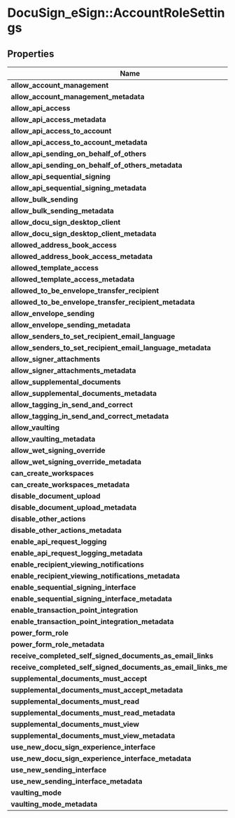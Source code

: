 # DocuSign_eSign::AccountRoleSettings

## Properties
Name | Type | Description | Notes
------------ | ------------- | ------------- | -------------
**allow_account_management** | **String** |  | [optional] 
**allow_account_management_metadata** | [**SettingsMetadata**](SettingsMetadata.md) |  | [optional] 
**allow_api_access** | **String** |  | [optional] 
**allow_api_access_metadata** | [**SettingsMetadata**](SettingsMetadata.md) |  | [optional] 
**allow_api_access_to_account** | **String** |  | [optional] 
**allow_api_access_to_account_metadata** | [**SettingsMetadata**](SettingsMetadata.md) |  | [optional] 
**allow_api_sending_on_behalf_of_others** | **String** |  | [optional] 
**allow_api_sending_on_behalf_of_others_metadata** | [**SettingsMetadata**](SettingsMetadata.md) |  | [optional] 
**allow_api_sequential_signing** | **String** |  | [optional] 
**allow_api_sequential_signing_metadata** | [**SettingsMetadata**](SettingsMetadata.md) |  | [optional] 
**allow_bulk_sending** | **String** |  | [optional] 
**allow_bulk_sending_metadata** | [**SettingsMetadata**](SettingsMetadata.md) |  | [optional] 
**allow_docu_sign_desktop_client** | **String** |  | [optional] 
**allow_docu_sign_desktop_client_metadata** | [**SettingsMetadata**](SettingsMetadata.md) |  | [optional] 
**allowed_address_book_access** | **String** |  | [optional] 
**allowed_address_book_access_metadata** | [**SettingsMetadata**](SettingsMetadata.md) |  | [optional] 
**allowed_template_access** | **String** |  | [optional] 
**allowed_template_access_metadata** | [**SettingsMetadata**](SettingsMetadata.md) |  | [optional] 
**allowed_to_be_envelope_transfer_recipient** | **String** |  | [optional] 
**allowed_to_be_envelope_transfer_recipient_metadata** | [**SettingsMetadata**](SettingsMetadata.md) |  | [optional] 
**allow_envelope_sending** | **String** |  | [optional] 
**allow_envelope_sending_metadata** | [**SettingsMetadata**](SettingsMetadata.md) |  | [optional] 
**allow_senders_to_set_recipient_email_language** | **String** |  | [optional] 
**allow_senders_to_set_recipient_email_language_metadata** | [**SettingsMetadata**](SettingsMetadata.md) |  | [optional] 
**allow_signer_attachments** | **String** |  | [optional] 
**allow_signer_attachments_metadata** | [**SettingsMetadata**](SettingsMetadata.md) |  | [optional] 
**allow_supplemental_documents** | **String** |  | [optional] 
**allow_supplemental_documents_metadata** | [**SettingsMetadata**](SettingsMetadata.md) |  | [optional] 
**allow_tagging_in_send_and_correct** | **String** |  | [optional] 
**allow_tagging_in_send_and_correct_metadata** | [**SettingsMetadata**](SettingsMetadata.md) |  | [optional] 
**allow_vaulting** | **String** |  | [optional] 
**allow_vaulting_metadata** | [**SettingsMetadata**](SettingsMetadata.md) |  | [optional] 
**allow_wet_signing_override** | **String** |  | [optional] 
**allow_wet_signing_override_metadata** | [**SettingsMetadata**](SettingsMetadata.md) |  | [optional] 
**can_create_workspaces** | **String** |  | [optional] 
**can_create_workspaces_metadata** | [**SettingsMetadata**](SettingsMetadata.md) |  | [optional] 
**disable_document_upload** | **String** |  | [optional] 
**disable_document_upload_metadata** | [**SettingsMetadata**](SettingsMetadata.md) |  | [optional] 
**disable_other_actions** | **String** |  | [optional] 
**disable_other_actions_metadata** | [**SettingsMetadata**](SettingsMetadata.md) |  | [optional] 
**enable_api_request_logging** | **String** |  | [optional] 
**enable_api_request_logging_metadata** | [**SettingsMetadata**](SettingsMetadata.md) |  | [optional] 
**enable_recipient_viewing_notifications** | **String** |  | [optional] 
**enable_recipient_viewing_notifications_metadata** | [**SettingsMetadata**](SettingsMetadata.md) |  | [optional] 
**enable_sequential_signing_interface** | **String** |  | [optional] 
**enable_sequential_signing_interface_metadata** | [**SettingsMetadata**](SettingsMetadata.md) |  | [optional] 
**enable_transaction_point_integration** | **String** |  | [optional] 
**enable_transaction_point_integration_metadata** | [**SettingsMetadata**](SettingsMetadata.md) |  | [optional] 
**power_form_role** | **String** |  | [optional] 
**power_form_role_metadata** | [**SettingsMetadata**](SettingsMetadata.md) |  | [optional] 
**receive_completed_self_signed_documents_as_email_links** | **String** |  | [optional] 
**receive_completed_self_signed_documents_as_email_links_metadata** | [**SettingsMetadata**](SettingsMetadata.md) |  | [optional] 
**supplemental_documents_must_accept** | **String** |  | [optional] 
**supplemental_documents_must_accept_metadata** | [**SettingsMetadata**](SettingsMetadata.md) |  | [optional] 
**supplemental_documents_must_read** | **String** |  | [optional] 
**supplemental_documents_must_read_metadata** | [**SettingsMetadata**](SettingsMetadata.md) |  | [optional] 
**supplemental_documents_must_view** | **String** |  | [optional] 
**supplemental_documents_must_view_metadata** | [**SettingsMetadata**](SettingsMetadata.md) |  | [optional] 
**use_new_docu_sign_experience_interface** | **String** |  | [optional] 
**use_new_docu_sign_experience_interface_metadata** | [**SettingsMetadata**](SettingsMetadata.md) |  | [optional] 
**use_new_sending_interface** | **String** |  | [optional] 
**use_new_sending_interface_metadata** | [**SettingsMetadata**](SettingsMetadata.md) |  | [optional] 
**vaulting_mode** | **String** |  | [optional] 
**vaulting_mode_metadata** | [**SettingsMetadata**](SettingsMetadata.md) |  | [optional] 


